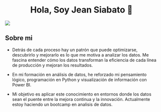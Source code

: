 <div align="center">
<h1 align="center">Hola, Soy Jean Siabato 👋</h1>
</div>
<img src="https://i.ibb.co/XrQgS4tL/Blue-Green-Geometric-Company-Linked-In-Banner.png"> <!--alt="Blue-Green-Geometric-Company-Linked-In-Banner" border="0">--!>

</div>

## Sobre mi

-  Detrás de cada proceso hay un patrón que puede optimizarse, descubrirlo y mejorarlo es lo que me motiva a analizar los datos. Me fascina entender cómo los datos transforman la eficiencia de cada línea de producción y mejoran los resultados.

- En mi formación en análisis de datos, he reforzado mi pensamiento lógico, programación en Python y visualización de información con Power BI. 

- Mi objetivo es aplicar este conocimiento en entornos donde los datos sean el puente entre la mejora continua y la innovación.
Actualmente estoy haciendo un bootcamp en analisis de datos.
<br>
<!--
**DarthQuinn/darthQuinn** is a ✨ _special_ ✨ repository because its `README.md` (this file) appears on your GitHub profile.

Here are some ideas to get you started:

- 🔭 I’m currently working on ...
- 🌱 I’m currently learning ...
- 👯 I’m looking to collaborate on ...
- 🤔 I’m looking for help with ...
- 💬 Ask me about ...
- 📫 How to reach me: ...
- 😄 Pronouns: ...
- ⚡ Fun fact: ...
-->
